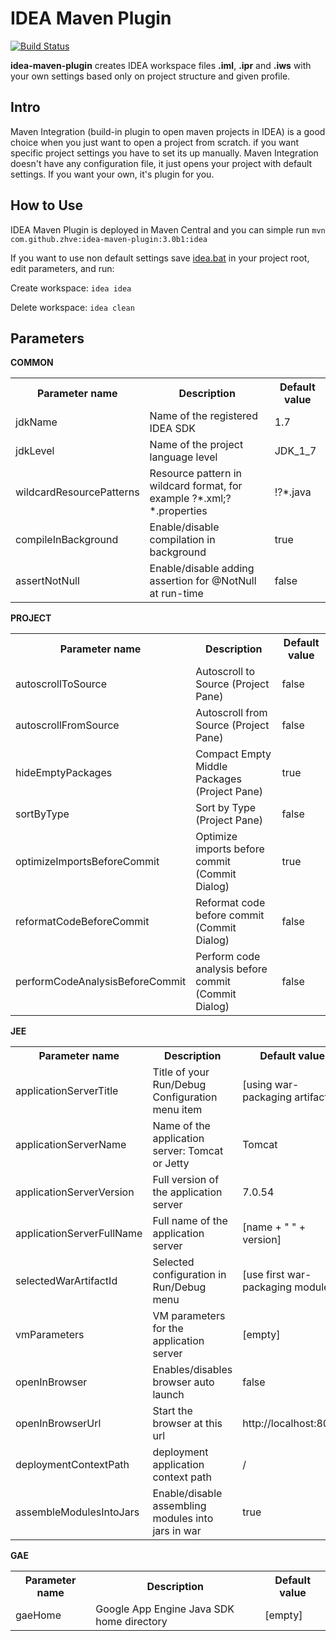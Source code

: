 IDEA Maven Plugin
=================
[![Build Status](https://buildhive.cloudbees.com/job/zhve/job/idea-maven-plugin/badge/icon)](https://buildhive.cloudbees.com/job/zhve/job/idea-maven-plugin/)

**idea-maven-plugin** creates IDEA workspace files **.iml**, **.ipr** and **.iws** with your own settings based only on project structure and given profile.

Intro
-----
Maven Integration (build-in plugin to open maven projects in IDEA) is a good choice when you just want to open a project from scratch.
if you want specific project settings you have to set its up manually.
Maven Integration doesn't have any configuration file, it just opens your project with default settings. If you want your own, it's plugin for you.

How to Use
----------
IDEA Maven Plugin is deployed in Maven Central and you can simple run `mvn com.github.zhve:idea-maven-plugin:3.0b1:idea`

If you want to use non default settings save [idea.bat](https://raw.githubusercontent.com/zhve/idea-maven-plugin/master/src/main/resources/ideaplugin/idea.bat) in your project root, edit parameters, and run:

Create workspace: `idea idea`

Delete workspace: `idea clean`

Parameters
----------
**COMMON**
<table>
<tr>
  <th>Parameter name</th>
  <th>Description</th>
  <th>Default value</th>
</tr>
<tr>
  <td>jdkName</td>
  <td>Name of the registered IDEA SDK</td>
  <td>1.7</td>
</tr>
<tr>
  <td>jdkLevel</td>
  <td>Name of the project language level</td>
  <td>JDK_1_7</td>
</tr>
<tr>
  <td>wildcardResourcePatterns</td>
  <td>Resource pattern in wildcard format, for example ?*.xml;?*.properties</td>
  <td>!?*.java</td>
</tr>
<tr>
  <td>compileInBackground</td>
  <td>Enable/disable compilation in background</td>
  <td>true</td>
</tr>
<tr>
  <td>assertNotNull</td>
  <td>Enable/disable adding assertion for @NotNull at run-time</td>
  <td>false</td>
</tr>
</table>

**PROJECT**
<table>
<tr>
  <th>Parameter name</th>
  <th>Description</th>
  <th>Default value</th>
</tr>
<tr>
  <td>autoscrollToSource</td>
  <td>Autoscroll to Source (Project Pane)</td>
  <td>false</td>
</tr>
<tr>
  <td>autoscrollFromSource</td>
  <td>Autoscroll from Source (Project Pane)</td>
  <td>false</td>
</tr>
<tr>
  <td>hideEmptyPackages</td>
  <td>Compact Empty Middle Packages (Project Pane)</td>
  <td>true</td>
</tr>
<tr>
  <td>sortByType</td>
  <td>Sort by Type (Project Pane)</td>
  <td>false</td>
</tr>
<tr>
  <td>optimizeImportsBeforeCommit</td>
  <td>Optimize imports before commit (Commit Dialog)</td>
  <td>true</td>
</tr>
<tr>
  <td>reformatCodeBeforeCommit</td>
  <td>Reformat code before commit (Commit Dialog)</td>
  <td>false</td>
</tr>
<tr>
  <td>performCodeAnalysisBeforeCommit</td>
  <td>Perform code analysis before commit (Commit Dialog)</td>
  <td>false</td>
</tr>
</table>

**JEE**
<table>
<tr>
  <th>Parameter name</th>
  <th>Description</th>
  <th>Default value</th>
</tr>
<tr>
  <td>applicationServerTitle</td>
  <td>Title of your Run/Debug Configuration menu item</td>
  <td>[using war-packaging artifactId]</td>
</tr>
<tr>
  <td>applicationServerName</td>
  <td>Name of the application server: Tomcat or Jetty</td>
  <td>Tomcat</td>
</tr>
<tr>
  <td>applicationServerVersion</td>
  <td>Full version of the application server</td>
  <td>7.0.54</td>
</tr>
<tr>
  <td>applicationServerFullName</td>
  <td>Full name of the application server</td>
  <td>[name + " " + version]</td>
</tr>
<tr>
  <td>selectedWarArtifactId</td>
  <td>Selected configuration in Run/Debug menu</td>
  <td>[use first war-packaging module]</td>
</tr>
<tr>
  <td>vmParameters</td>
  <td>VM parameters for the application server</td>
  <td>[empty]</td>
</tr>
<tr>
  <td>openInBrowser</td>
  <td>Enables/disables browser auto launch</td>
  <td>false</td>
</tr>
<tr>
  <td>openInBrowserUrl</td>
  <td>Start the browser at this url</td>
  <td>http://localhost:8080</td>
</tr>
<tr>
  <td>deploymentContextPath</td>
  <td>deployment application context path</td>
  <td>/</td>
</tr>
<tr>
  <td>assembleModulesIntoJars</td>
  <td>Enable/disable assembling modules into jars in war</td>
  <td>true</td>
</tr>
<tr>
</table>

**GAE**
<table>
<tr>
  <th>Parameter name</th>
  <th>Description</th>
  <th>Default value</th>
</tr>
<tr>
  <td>gaeHome</td>
  <td>Google App Engine Java SDK home directory</td>
  <td>[empty]</td>
</tr>
</table>